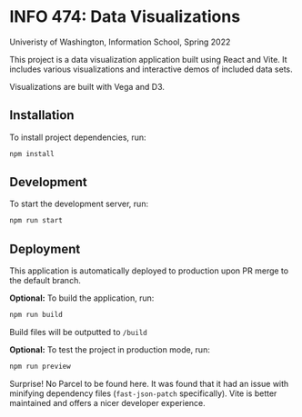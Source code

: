 # INFO 474: Data Visualizations

Univeristy of Washington, Information School, Spring 2022

This project is a data visualization application built using React and Vite. It includes various visualizations and interactive demos of included data sets.

Visualizations are built with Vega and D3.

## Installation

To install project dependencies, run:

```bash
npm install
```

## Development

To start the development server, run:

```bash
npm run start
```

## Deployment

This application is automatically deployed to production upon PR merge to the default branch.

**Optional:** To build the application, run:

```bash
npm run build
```

Build files will be outputted to `/build`

**Optional:** To test the project in production mode, run:

```bash
npm run preview
```

Surprise! No Parcel to be found here. It was found that it had an issue with minifying dependency files (`fast-json-patch` specifically). Vite is better maintained and offers a nicer developer experience.
